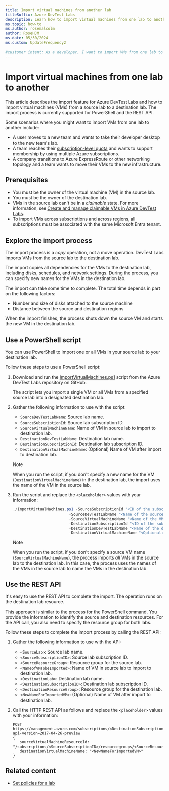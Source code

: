 ```yaml
---
title: Import virtual machines from another lab
titleSuffix: Azure DevTest Labs
description: Learn how to import virtual machines from one lab to another in Azure DevTest Labs by using the REST API or PowerShell.
ms.topic: how-to
ms.author: rosemalcolm
author: RoseHJM
ms.date: 05/30/2024
ms.custom: UpdateFrequency2

#customer intent: As a developer, I want to import VMs from one lab to another in Azure DevTest Labs so I can copy and use existing VM configuration settings and data.
---
```


# Import virtual machines from one lab to another

This article describes the import feature for Azure DevTest Labs and how to import virtual machines (VMs) from a source lab to a destination lab. The import process is currently supported for PowerShell and the REST API.

Some scenarios where you might want to import VMs from one lab to another include:

- A user moves to a new team and wants to take their developer desktop to the new team's lab.
- A team reaches their [subscription-level quota](../azure-resource-manager/management/azure-subscription-service-limits.md) and wants to support membership by using multiple Azure subscriptions.
- A company transitions to Azure ExpressRoute or other networking topology and a team wants to move their VMs to the new infrastructure.

## Prerequisites

- You must be the owner of the virtual machine (VM) in the source lab.
- You must be the owner of the destination lab.
- VMs in the source lab can't be in a _claimable_ state. For more information, see [Create and manage claimable VMs in Azure DevTest Labs](devtest-lab-add-claimable-vm.md).
- To import VMs across subscriptions and across regions, all subscriptions must be associated with the same Microsoft Entra tenant.

## Explore the import process

The import process is a _copy_ operation, not a move operation. DevTest Labs imports VMs from the source lab to the destination lab.

The import copies all dependencies for the VMs to the destination lab, including disks, schedules, and network settings. During the process, you can specify new names for the VMs in the destination lab. 

The import can take some time to complete. The total time depends in part on the following factors:

- Number and size of disks attached to the source machine
- Distance between the source and destination regions

When the import finishes, the process shuts down the source VM and starts the new VM in the destination lab.

## Use a PowerShell script

You can use PowerShell to import one or all VMs in your source lab to your destination lab.

Follow these steps to use a PowerShell script:

1. Download and run the [ImportVirtualMachines.ps1](https://github.com/Azure/azure-devtestlab/tree/master/samples/DevTestLabs/Scripts/ImportVirtualMachines) script from the Azure DevTest Labs repository on GitHub.

   The script lets you import a single VM or all VMs from a specified source lab into a designated destination lab.

1. Gather the following information to use with the script:

   - `SourceDevTestLabName`: Source lab name.
   - `SourceSubscriptionId`: Source lab subscription ID.
   - `SourceVirtualMachineName`: Name of VM in source lab to import to destination lab.
   - `DestinationDevTestLabName`: Destination lab name.
   - `DestinationSubscriptionId`: Destination lab subscription ID.
   - `DestinationVirtualMachineName`: (Optional) Name of VM after import to destination lab.

   > [!NOTE]
   > When you run the script, if you don't specify a new name for the VM (`DestinationVirtualMachineName`) in the destination lab, the import uses the name of the VM in the source lab.

1. Run the script and replace the `<placeholder>` values with your information:

   ```powershell
   ./ImportVirtualMachines.ps1 -SourceSubscriptionId "<ID of the subscription that contains the source lab>"`
                            -SourceDevTestLabName "<Name of the source lab>"`
                            -SourceVirtualMachineName "<Name of the VM to import from the source lab>" `
                            -DestinationSubscriptionId "<ID of the subscription that contains the destination lab>"`
                            -DestinationDevTestLabName "<Name of the destination lab>"`
                            -DestinationVirtualMachineName "<Optional: Specify a new name for the imported VM in the destination lab>"
   ```

   > [!NOTE]
   > When you run the script, if you don't specify a source VM name (`SourceVirtualMachineName`), the process imports _all_ VMs in the source lab to the destination lab. In this case, the process uses the names of the VMs in the source lab to name the VMs in the destination lab.

## Use the REST API

It's easy to use the REST API to complete the import. The operation runs on the destination lab resource.

This approach is similar to the process for the PowerShell command. You provide the information to identify the source and destination resources. For the API call, you also need to specify the resource group for both labs. 

Follow these steps to complete the import process by calling the REST API:

1. Gather the following information to use with the API:

   - `<SourceLab>`: Source lab name.
   - `<SourceSubscriptionID>`: Source lab subscription ID.
   - `<SourceResourceGroup>`: Resource group for the source lab.
   - `<NameofVMTobeImported>`: Name of VM in source lab to import to destination lab.
   - `<DestinationLab>`: Destination lab name.
   - `<DestinationSubscriptionID>`: Destination lab subscription ID.
   - `<DestinationResourceGroup>`: Resource group for the destination lab.
   - `<NewNameForImportedVM>`: (Optional) Name of VM after import to destination lab.

1. Call the HTTP REST API as follows and replace the `<placeholder>` values with your information:

   ```http
   POST https://management.azure.com/subscriptions/<DestinationSubscriptionID>/resourceGroups/<DestinationResourceGroup>/providers/Microsoft.DevTestLab/labs/<DestinationLab>/ImportVirtualMachine?api-version=2017-04-26-preview
   {
      sourceVirtualMachineResourceId: "/subscriptions/<SourceSubscriptionID>/resourcegroups/<SourceResourceGroup>/providers/microsoft.devtestlab/labs/<SourceLab>/virtualmachines/<NameofVMTobeImported>",
      destinationVirtualMachineName: "<NewNameForImportedVM>"
   }
   ```

## Related content

- [Set policies for a lab](devtest-lab-set-lab-policy.md)
